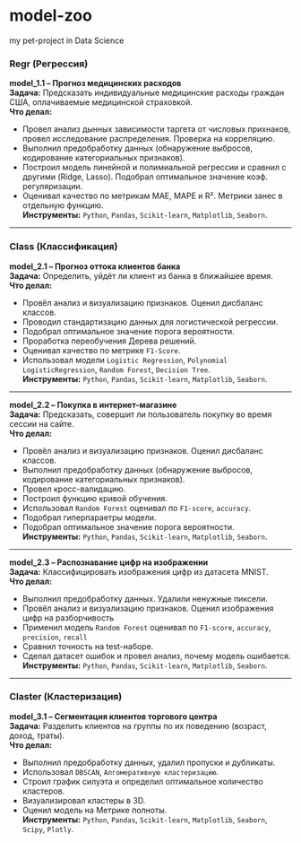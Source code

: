# model-zoo
my pet-project in Data Science

### **Regr (Регрессия)**

**model_1.1 – Прогноз медицинских расходов**  
**Задача:** Предсказать индивидуальные медицинские расходы граждан США, оплачиваемые медицинской страховкой.  
**Что делал:**  
- Провел анализ дынных зависимости таргета от числовых прихнаков, провел исследование распределения. Проверка на корреляцию.
- Выполнил предобработку данных (обнаружение выбросов, кодирование категориальных признаков).  
- Построил модель линейной и полимиальной регрессии и сравнил с другими (Ridge, Lasso). Подобрал оптимальное значение коэф. регуляризации.
- Оценивал качество по метрикам MAE, MAPE и R². Метрики занес в отдельную функцию.  
**Инструменты:** `Python`, `Pandas`, `Scikit-learn`, `Matplotlib`, `Seaborn`.

---

### **Class (Классификация)**

**model_2.1 – Прогноз оттока клиентов банка**  
**Задача:** Определить, уйдёт ли клиент из банка в ближайшее время.  
**Что делал:**  
- Провёл анализ и визуализацию признаков. Оценил дисбаланс классов.
- Проводил стандартизацию данных для логистической регрессии.
- Подобрал оптимальное значение порога вероятности.
- Проработка переобучения Дерева решений.
- Оценивал качество по метрике `F1-Score`.
- Использовал модели `Logistic Regression`, `Polynomial LogisticRegression`, `Random Forest`, `Decision Tree`.  
**Инструменты:** `Python`, `Pandas`, `Scikit-learn`, `Matplotlib`, `Seaborn`.

---

**model_2.2 – Покупка в интернет-магазине**  
**Задача:** Предсказать, совершит ли пользователь покупку во время сессии на сайте.  
**Что делал:**  
- Провёл анализ и визуализацию признаков. Оценил дисбаланс классов.
- Выполнил предобработку данных (обнаружение выбросов, кодирование категориальных признаков).
- Провел кросс-валидацию.
- Построил функцию кривой обучения.
- Использовал `Random Forest` оценивал по `F1-score`, `accuracy`.  
- Подобрал гиперпараетры модели.
- Подобрал оптимальное значение порога вероятности.
**Инструменты:** `Python`, `Pandas`, `Scikit-learn`, `Matplotlib`, `Seaborn`.

---

**model_2.3 – Распознавание цифр на изображении**  
**Задача:** Классифицировать изображения цифр из датасета MNIST.  
**Что делал:**  
- Выполнил предобработку данных. Удалили ненужные пиксели.
- Провёл анализ и визуализацию признаков. Оценил изображения цифр на разборчивость
- Применил модель `Random Forest` оценивал по `F1-score`, `accuracy`, `precision`, `recall ` 
- Сравнил точность на test-наборе.  
- Сделал датасет ошибок и провел анализ, почему модель ошибается. 
**Инструменты:** `Python`, `Pandas`, `Scikit-learn`, `Matplotlib`, `Seaborn`.

---

### **Claster (Кластеризация)**

**model_3.1 – Сегментация клиентов торгового центра**  
**Задача:** Разделить клиентов на группы по их поведению (возраст, доход, траты).  
**Что делал:**  
- Выполнил предобработку данных, удалил пропуски и дубликаты.
- Использовал `DBSCAN`, `Алгомеративную кластеризацию`. 
- Строил график силуэта и определил оптимальное количество кластеров. 
- Визуализировал кластеры в 3D.  
- Оценил модель на Метрике полноты.  
**Инструменты:** `Python`, `Pandas`, `Scikit-learn`, `Matplotlib`, `Seaborn`, `Scipy`, `Plotly`.
